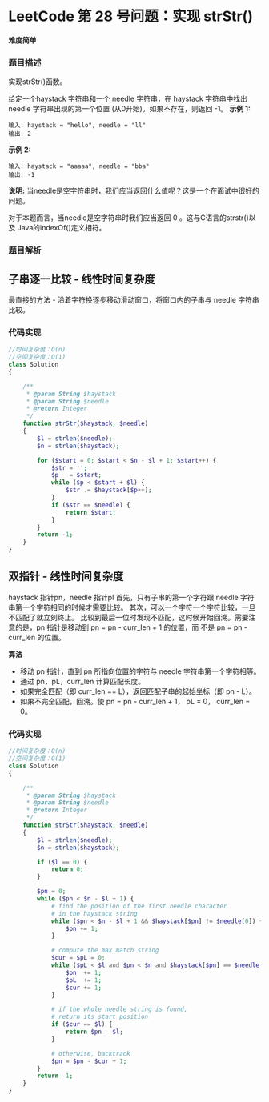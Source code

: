 # LeetCode 第 28 号问题：实现 strStr()

**难度简单**

### 题目描述

实现strStr()函数。

给定一个haystack 字符串和一个 needle 字符串，在 haystack 字符串中找出 needle 字符串出现的第一个位置 (从0开始)。如果不存在，则返回 -1。
**示例 1:**

```
输入: haystack = "hello", needle = "ll"
输出: 2
```

**示例 2:**

```
输入: haystack = "aaaaa", needle = "bba"
输出: -1
```
**说明:**
当needle是空字符串时，我们应当返回什么值呢？这是一个在面试中很好的问题。

对于本题而言，当needle是空字符串时我们应当返回 0 。这与C语言的strstr()以及 Java的indexOf()定义相符。

### 题目解析

## 子串逐一比较 - 线性时间复杂度
最直接的方法 - 沿着字符换逐步移动滑动窗口，将窗口内的子串与 needle 字符串比较。

### 代码实现

```php
//时间复杂度：O(n)
//空间复杂度：O(1)
class Solution
{

    /**
     * @param String $haystack
     * @param String $needle
     * @return Integer
     */
    function strStr($haystack, $needle)
    {
        $l = strlen($needle);
        $n = strlen($haystack);

        for ($start = 0; $start < $n - $l + 1; $start++) {
            $str = '';
            $p   = $start;
            while ($p < $start + $l) {
                $str .= $haystack[$p++];
            }
            if ($str == $needle) {
                return $start;
            }
        }
        return -1;
    }
}
```

## 双指针 - 线性时间复杂度

haystack 指针pn，needle 指针pl
首先，只有子串的第一个字符跟 needle 字符串第一个字符相同的时候才需要比较。
其次，可以一个字符一个字符比较，一旦不匹配了就立刻终止。
比较到最后一位时发现不匹配，这时候开始回溯。需要注意的是，pn 指针是移动到 pn = pn - curr_len + 1 的位置，而 不是 pn = pn - curr_len 的位置。


**算法**

- 移动 pn 指针，直到 pn 所指向位置的字符与 needle 字符串第一个字符相等。
- 通过 pn，pL，curr_len 计算匹配长度。
- 如果完全匹配（即 curr_len == L），返回匹配子串的起始坐标（即 pn - L）。
- 如果不完全匹配，回溯。使 pn = pn - curr_len + 1， pL = 0， curr_len = 0。

### 代码实现

```php
//时间复杂度：O(n)
//空间复杂度：O(1)
class Solution
{

    /**
     * @param String $haystack
     * @param String $needle
     * @return Integer
     */
    function strStr($haystack, $needle)
    {
        $l = strlen($needle);
        $n = strlen($haystack);

        if ($l == 0) {
            return 0;
        }

        $pn = 0;
        while ($pn < $n - $l + 1) {
            # find the position of the first needle character
            # in the haystack string
            while ($pn < $n - $l + 1 && $haystack[$pn] != $needle[0]) {
                $pn += 1;
            }

            # compute the max match string
            $cur = $pL = 0;
            while ($pL < $l and $pn < $n and $haystack[$pn] == $needle[$pL]) {
                $pn  += 1;
                $pL  += 1;
                $cur += 1;
            }

            # if the whole needle string is found,
            # return its start position
            if ($cur == $l) {
                return $pn - $l;
            }

            # otherwise, backtrack
            $pn = $pn - $cur + 1;
        }
        return -1;
    }
}
```